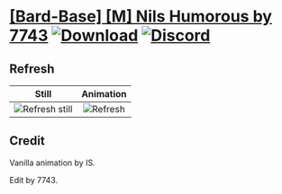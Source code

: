 # [\[Bard-Base\] \[M\] Nils Humorous by 7743](./) [![Download](https://img.shields.io/badge/Download--red?style=social&logo=github)](https://minhaskamal.github.io/DownGit/#/home?url=https://github.com/Klokinator/FE-Repo/tree/main/Battle%20Animations%2FBards%2C%20Dancers%2C%20Suppliers%2C%20Misc%2F%5BBard-Base%5D%20%5BM%5D%20Nils%20Humorous%20by%207743%2F8.%20Refresh) [![Discord](https://img.shields.io/badge/Discord--blue?style=social&logo=discord)](https://discord.gg/C7VNGnyTPA)

## Refresh

| Still | Animation |
| :---: | :-------: |
| ![Refresh still](./Refresh_000.png) | ![Refresh](./Refresh.gif) |

## Credit

Vanilla animation by IS.

Edit by 7743.
